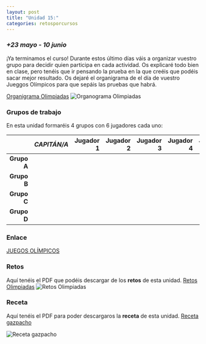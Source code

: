 ```yaml
---
layout: post
title: "Unidad 15:"
categories: retosporcursos
---
```


### *+*23 mayo - 10 junio** 

¡Ya terminamos el curso! Durante estos último días váis a organizar vuestro grupo para decidir quien participa en cada actividad. Os explicaré todo bien en clase, pero tenéis que ir pensando la prueba en la que creéis que podéis sacar mejor resultado. Os dejaré el organigrama de el día de vuestro Jueggos Olímpicos para que sepáis las pruebas que habrá.

[Organigrama Olimpiadas](https://danieledufis.github.io/pdfs/ORGANIGRAMA%20Y%20PUNTUACI%C3%93N.pdf)
![Organograma Olimpiadas](https://danieledufis.github.io/images_text/ORGANIGRAMA%20Y%20PUNTUACI%C3%93N_page-0001.jpg)

### **Grupos de trabajo**

En esta unidad formaréis 4 grupos con 6 jugadores cada uno:

|      |*CAPITÁN/A*|Jugador 1|Jugador 2|Jugador 3|Jugador 4|Jugador 5|
|-----:|-----:|-----:|-----:|-----:|----:|----:|
|**Grupo A**|      |      |      |      |     |
|**Grupo B**|      |      |      |      |     |
|**Grupo C**|      |      |      |      |     |
|**Grupo D**|      |      |      |      |     |

### **Enlace**

[JUEGOS OLÍMPICOS](https://danieledufis.github.io/juegosolimpicos/juegosolimpicos)

### **Retos**

Aquí tenéis el PDF que podéis descargar de los **retos** de esta unidad.
[Retos Olimpiadas](https://danieledufis.github.io/pdfs/Olimpiadas-retos-4.pdf)
![Retos Olimpiadas](https://danieledufis.github.io/images_text/Olimpiadas-retos-4_page-0001.jpg)

### **Receta**

Aquí tenéis el PDF para poder descargaros la **receta** de esta unidad.
[Receta gazpacho](https://danieledufis.github.io/pdfs/Receta-Gazpacho.pdf)

![Receta gazpacho](https://danieledufis.github.io/images_text/Receta-Gazpacho_page-0001.jpg)

[Organigrama Olimpiadas]:../../pdfs/ORGANIGRAMA%20Y%20PUNTUACI%C3%93N.pdf
[Olimpiadas]:../../pdfs/Olimpiadas-retos-4.pdf
[Gazpacho]:../../pdfs/Receta-Gazpacho.pdf
